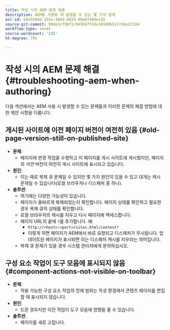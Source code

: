 ```yaml
---
title: 작성 시의 AEM 문제 해결
description: AEM을 사용할 때 발생할 수 있는 몇 가지 문제
exl-id: b9c0584d-255e-486d-b829-09e07499ecd2
source-git-commit: 90de3cf9bf1c949667f4de109d0b517c6be22184
workflow-type: tm+mt
source-wordcount: '235'
ht-degree: 79%

---
```


# 작성 시의 AEM 문제 해결 {#troubleshooting-aem-when-authoring}

다음 섹션에서는 AEM 사용 시 발생할 수 있는 문제들과 이러한 문제의 해결 방법에 대한 제안 사항을 다룹니다.

## 게시된 사이트에 이전 페이지 버전이 여전히 있음 {#old-page-version-still-on-published-site}

* **문제**:
   * 페이지에 변경 작업을 수행하고 이 페이지를 게시 사이트에 게시했지만, 페이지의 *이전* 버전이 여전히 게시 사이트에 표시되고 있습니다.
* **원인**:
   * 이는 때로 복제 큐 문제일 수 있지만 몇 가지 원인이 있을 수 있고 대개는 캐시 문제일 수 있습니다(로컬 브라우저나 디스패처 중 하나).
* **솔루션**:
   * 여기에는 다양한 가능성이 있습니다.
   * 페이지가 올바르게 복제되었는지 확인합니다. 페이지 상태를 확인하고 필요한 경우 복제 큐의 상태를 확인합니다.
   * 로컬 브라우저의 캐시를 지우고 다시 페이지에 액세스합니다.
   * 페이지 URL의 끝에 `?`를 추가합니다. 예:
      * `http://<host>:<port>/sites.html/content?`
      * 이렇게 하면 페이지가 AEM에서 바로 요청되고 디스패처가 무시됩니다. 업데이트된 페이지가 표시되면 이는 디스패처 캐시를 지우라는 의미입니다.
   * 복제 큐 문제가 있을 경우 시스템 관리자에게 문의하십시오.

## 구성 요소 작업이 도구 모음에 표시되지 않음 {#component-actions-not-visible-on-toolbar}

* **문제**:
   * 적용 가능한 구성 요소 작업의 전체 범위는 작성 환경에서 콘텐츠 페이지를 편집할 때 표시되지 않습니다.
* **원인**:
   * 드문 경우지만 이전 작업이 도구 모음에 영향을 줄 수 있습니다.
* **솔루션**:
   * 페이지를 새로 고칩니다.
